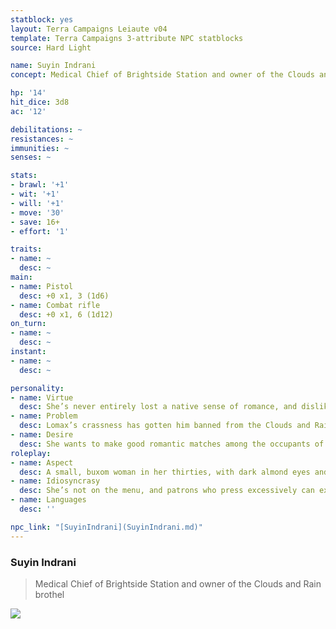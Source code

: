 ```yaml
---
statblock: yes
layout: Terra Campaigns Leiaute v04
template: Terra Campaigns 3-attribute NPC statblocks
source: Hard Light

name: Suyin Indrani
concept: Medical Chief of Brightside Station and owner of the Clouds and Rain brothel

hp: '14'
hit_dice: 3d8
ac: '12'

debilitations: ~
resistances: ~
immunities: ~
senses: ~

stats:
- brawl: '+1'
- wit: '+1'
- will: '+1'
- move: '30'
- save: 16+
- effort: '1'

traits:
- name: ~
  desc: ~
main:
- name: Pistol
  desc: +0 x1, 3 (1d6)
- name: Combat rifle
  desc: +0 x1, 6 (1d12)
on_turn:
- name: ~
  desc: ~
instant:
- name: ~
  desc: ~

personality:
- name: Virtue
  desc: She’s never entirely lost a native sense of romance, and dislikes being reminded of the commercial element of her business
- name: Problem
  desc: Lomax’s crassness has gotten him banned from the Clouds and Rain.
- name: Desire
  desc: She wants to make good romantic matches among the occupants of Brightside.
roleplay:
- name: Aspect
  desc: A small, buxom woman in her thirties, with dark almond eyes and straight black hair.
- name: Idiosyncrasy
  desc: She’s not on the menu, and patrons who press excessively can expect very rough treatment at security’s hands- and no anaesthetic after.
- name: Languages
  desc: ''

npc_link: "[SuyinIndrani](SuyinIndrani.md)"
---
```

### Suyin Indrani

> Medical Chief of Brightside Station and owner of the Clouds and Rain brothel

![](https://i.imgur.com/B138ywi.png)
